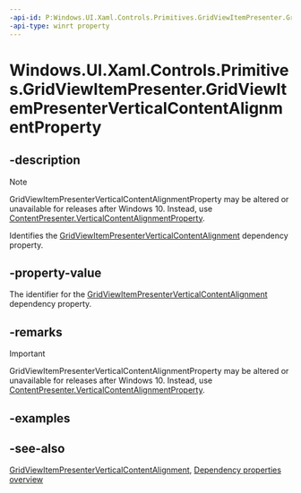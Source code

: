```yaml
---
-api-id: P:Windows.UI.Xaml.Controls.Primitives.GridViewItemPresenter.GridViewItemPresenterVerticalContentAlignmentProperty
-api-type: winrt property
---
```


<!-- Property syntax
public Windows.UI.Xaml.DependencyProperty GridViewItemPresenterVerticalContentAlignmentProperty { get; }
-->

# Windows.UI.Xaml.Controls.Primitives.GridViewItemPresenter.GridViewItemPresenterVerticalContentAlignmentProperty

## -description
> [!NOTE]
> GridViewItemPresenterVerticalContentAlignmentProperty may be altered or unavailable for releases after Windows 10. Instead, use [ContentPresenter.VerticalContentAlignmentProperty](../windows.ui.xaml.controls/contentpresenter_verticalcontentalignmentproperty.md).

Identifies the [GridViewItemPresenterVerticalContentAlignment](gridviewitempresenter_gridviewitempresenterverticalcontentalignment.md) dependency property.

## -property-value
The identifier for the [GridViewItemPresenterVerticalContentAlignment](gridviewitempresenter_gridviewitempresenterverticalcontentalignment.md) dependency property.

## -remarks
> [!IMPORTANT]
> GridViewItemPresenterVerticalContentAlignmentProperty may be altered or unavailable for releases after Windows 10. Instead, use [ContentPresenter.VerticalContentAlignmentProperty](../windows.ui.xaml.controls/contentpresenter_verticalcontentalignmentproperty.md).

## -examples

## -see-also
[GridViewItemPresenterVerticalContentAlignment](gridviewitempresenter_gridviewitempresenterverticalcontentalignment.md), [Dependency properties overview](https://msdn.microsoft.com/library/ad649e66-f71c-4daa-9994-617c886fda7e)
